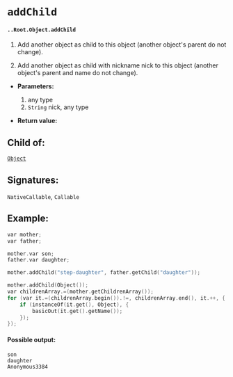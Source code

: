 # `addChild`

#### `..Root.Object.addChild`

1. Add another object as child to this object (another object's parent do not change). 

2. Add another object as child with nickname nick to this object (another object's parent and name do not change). 

* **Parameters:**
    1. any type
    2. `String` nick, any type

* **Return value:**

## Child of:

[`Object`](docs..Root.Object.md)

## Signatures:

`NativeCallable`, `Callable`

## Example:

```c
var mother;
var father;

mother.var son;
father.var daughter;

mother.addChild("step-daughter", father.getChild("daughter"));

mother.addChild(Object());
var childrenArray.=(mother.getChildrenArray());
for (var it.=(childrenArray.begin()).!=, childrenArray.end(), it.++, {
    if (instanceOf(it.get(), Object), {
        basicOut(it.get().getName());
    });
});
```

#### Possible output:

```
son
daughter
Anonymous3384
```